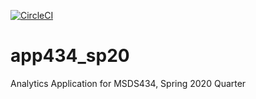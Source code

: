 [![CircleCI](https://circleci.com/<gh>/<tjwatt15>/<app434_sp20>.shield?style=svg&circle-token=<b7eb8aecaa506de197e10e5fa9040aafc9b094f1>)](<https://app.circleci.com/pipelines/github/tjwatt15/app434_sp20>)

# app434_sp20
Analytics Application for MSDS434, Spring 2020 Quarter
